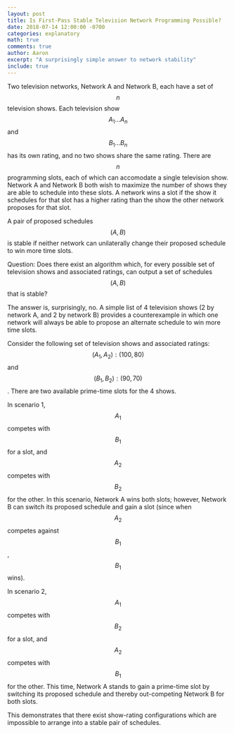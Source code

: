 ```yaml
---
layout: post
title: Is First-Pass Stable Television Network Programming Possible?
date: 2018-07-14 12:00:00 -0700
categories: explanatory 
math: true
comments: true
author: Aaron
excerpt: "A surprisingly simple answer to network stability"
include: true
---
```

Two television networks, Network A and Network B, each have a set of $$n$$ television shows. Each television show $$A_1 \ldots A_n$$ and $$B_1 \ldots B_n$$ has its own rating, and no two shows share the same rating. There are $$n$$ programming slots, each of which can accomodate a single television show. Network A and Network B both wish to maximize the number of shows they are able to schedule into these slots. A network wins a slot if the show it schedules for that slot has a higher rating than the show the other network proposes for that slot.

A pair of proposed schedules $$(A, B)$$ is stable if neither network can unilaterally change their proposed schedule to win more time slots.

Question: Does there exist an algorithm which, for every possible set of television shows and associated ratings, can output a set of schedules $$(A, B)$$ that is stable?


The answer is, surprisingly, no. A simple list of 4 television shows (2 by network A, and 2 by network B) provides a counterexample in which one network will always be able to propose an alternate schedule to win more time slots.

Consider the following set of television shows and associated ratings: $$(A_1, A_2): (100, 80)$$ and $$(B_1, B_2): (90, 70)$$. There are two available prime-time slots for the 4 shows.

In scenario 1, $$A_1$$ competes with $$B_1$$ for a slot, and $$A_2$$ competes with $$B_2$$ for the other. In this scenario, Network A wins both slots; however, Network B can switch its proposed schedule and gain a slot (since when $$A_2$$ competes against $$B_1$$, $$B_1$$ wins).

In scenario 2, $$A_1$$ competes with $$B_2$$ for a slot, and $$A_2$$ competes with $$B_1$$ for the other. This time, Network A stands to gain a prime-time slot by switching its proposed schedule and thereby out-competing Network B for both slots.

This demonstrates that there exist show-rating configurations which are impossible to arrange into a stable pair of schedules.